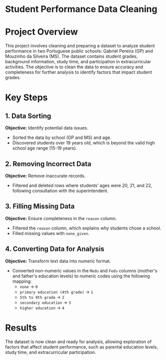 # Student Performance Data Cleaning

# Project Overview
This project involves cleaning and preparing a dataset to analyze student performance in two Portuguese public schools: Gabriel Pereira (GP) and Mouzinho da Silveira (MS). The dataset contains student grades, background information, study time, and participation in extracurricular activities. The objective is to clean the data to ensure accuracy and completeness for further analysis to identify factors that impact student grades.

# Key Steps

## 1. Data Sorting
**Objective:** Identify potential data issues.
- Sorted the data by school (GP and MS) and age.
- Discovered students over 19 years old, which is beyond the valid high school age range (15-19 years).

## 2. Removing Incorrect Data
**Objective:** Remove inaccurate records.
- Filtered and deleted rows where students’ ages were 20, 21, and 22, following consultation with the superintendent.

## 3. Filling Missing Data
**Objective:** Ensure completeness in the `reason` column.
- Filtered the `reason` column, which explains why students chose a school.
- Filled missing values with `none_given`.

## 4. Converting Data for Analysis
**Objective:** Transform text data into numeric format.
- Converted non-numeric values in the `Medu` and `Fedu` columns (mother's and father's education levels) to numeric codes using the following mapping:
  - `none` → `0`
  - `primary education (4th grade)` → `1`
  - `5th to 9th grade` → `2`
  - `secondary education` → `3`
  - `higher education` → `4`

# Results
The dataset is now clean and ready for analysis, allowing exploration of factors that affect student performance, such as parental education levels, study time, and extracurricular participation.
